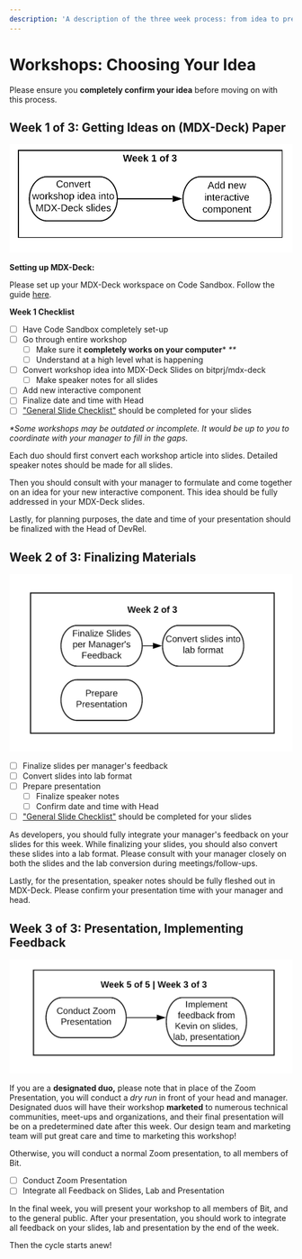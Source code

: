 ```yaml
---
description: 'A description of the three week process: from idea to presentation.'
---
```


# Workshops: Choosing Your Idea

Please ensure you **completely confirm your idea** before moving on with this process.

## Week 1 of 3: Getting Ideas on \(MDX-Deck\) Paper

![](../../../.gitbook/assets/workshop-flowchart-page-3.png)

**Setting up MDX-Deck:**

Please set up your MDX-Deck workspace on Code Sandbox. Follow the guide [here](https://about.bitproject.org/teams/developer-relations/setting-up-code-sandbox).

**Week 1 Checklist**

* [ ] Have Code Sandbox completely set-up
* [ ] Go through entire workshop
  * [ ] Make sure it **completely works on your computer**\* _\*\*_
  * [ ] Understand at a high level what is happening
* [ ] Convert workshop idea into MDX-Deck Slides on bitprj/mdx-deck
  * [ ] Make speaker notes for all slides
* [ ] Add new interactive component
* [ ] Finalize date and time with Head
* [ ] ["General Slide Checklist"](./#general-slide-checklist) should be completed for your slides

_\*Some workshops may be outdated or incomplete. It would be up to you to coordinate with your manager to fill in the gaps._

Each duo should first convert each workshop article into slides. Detailed speaker notes should be made for all slides.

Then you should consult with your manager to formulate and come together on an idea for your new interactive component. This idea should be fully addressed in your MDX-Deck slides.

Lastly, for planning purposes, the date and time of your presentation should be finalized with the Head of DevRel.

## Week 2 of 3: Finalizing Materials

![](../../../.gitbook/assets/workshop-flowchart-page-4%20%281%29.png)

* [ ] Finalize slides per manager's feedback
* [ ] Convert slides into lab format
* [ ] Prepare presentation
  * [ ] Finalize speaker notes
  * [ ] Confirm date and time with Head
* [ ] ["General Slide Checklist"](./#general-slide-checklist) should be completed for your slides

As developers, you should fully integrate your manager's feedback on your slides for this week. While finalizing your slides, you should also convert these slides into a lab format. Please consult with your manager closely on both the slides and the lab conversion during meetings/follow-ups.

Lastly, for the presentation, speaker notes should be fully fleshed out in MDX-Deck. Please confirm your presentation time with your manager and head.

## Week 3 of 3: Presentation, Implementing Feedback

![](../../../.gitbook/assets/workshop-flowchart-page-5.png)

If you are a **designated duo,** please note that in place of the Zoom Presentation, you will conduct a _dry run_ in front of your head and manager. Designated duos will have their workshop **marketed** to numerous technical communities, meet-ups and organizations, and their final presentation will be on a predetermined date after this week. Our design team and marketing team will put great care and time to marketing this workshop!

 Otherwise, you will conduct a normal Zoom presentation, to all members of Bit.

* [ ] Conduct Zoom Presentation
* [ ] Integrate all Feedback on Slides, Lab and Presentation

In the final week, you will present your workshop to all members of Bit, and to the general public. After your presentation, you should work to integrate all feedback on your slides, lab and presentation by the end of the week.

Then the cycle starts anew!

